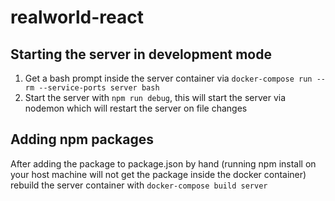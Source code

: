 # realworld-react

## Starting the server in development mode

1. Get a bash prompt inside the server container via `docker-compose run --rm --service-ports server bash`
2. Start the server with `npm run debug`, this will start the server via nodemon which will restart the server on file changes

## Adding npm packages

After adding the package to package.json by hand (running npm install on your host machine will not get the package inside the docker container) rebuild the server container with `docker-compose build server`
